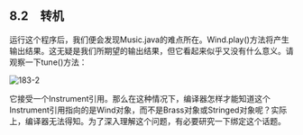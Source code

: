 ## 8.2　转机

运行这个程序后，我们便会发现Music.java的难点所在。Wind.play()方法将产生输出结果。这无疑是我们所期望的输出结果，但它看起来似乎又没有什么意义。请观察一下tune()方法：

![183-2](../Images/image02860.jpeg)

它接受一个Instrument引用。那么在这种情况下，编译器怎样才能知道这个Instrument引用指向的是Wind对象，而不是Brass对象或Stringed对象呢？实际上，编译器无法得知。为了深入理解这个问题，有必要研究一下绑定这个话题。